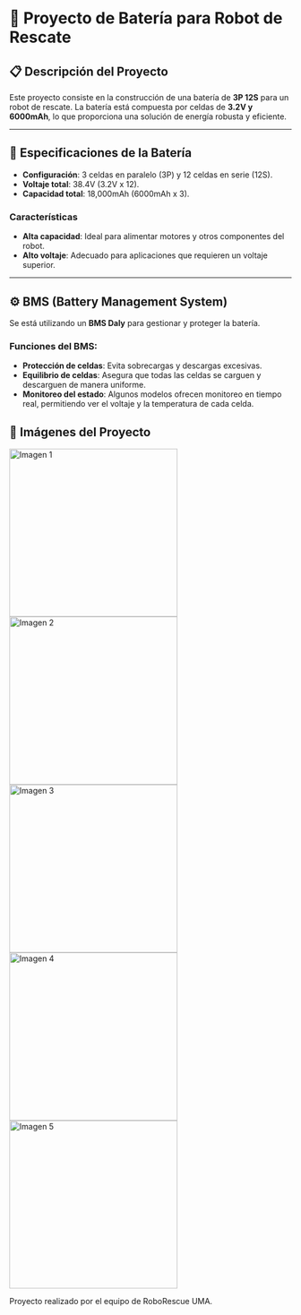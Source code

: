 # 🔋 Proyecto de Batería para Robot de Rescate

## 📋 Descripción del Proyecto

Este proyecto consiste en la construcción de una batería de **3P 12S** para un robot de rescate. La batería está compuesta por celdas de **3.2V y 6000mAh**, lo que proporciona una solución de energía robusta y eficiente.

---

## 🔧 Especificaciones de la Batería

- **Configuración**: 3 celdas en paralelo (3P) y 12 celdas en serie (12S).
- **Voltaje total**: 38.4V (3.2V x 12).
- **Capacidad total**: 18,000mAh (6000mAh x 3).

### Características

- **Alta capacidad**: Ideal para alimentar motores y otros componentes del robot.
- **Alto voltaje**: Adecuado para aplicaciones que requieren un voltaje superior.

---

## ⚙️ BMS (Battery Management System)

Se está utilizando un **BMS Daly** para gestionar y proteger la batería.

### Funciones del BMS:

- **Protección de celdas**: Evita sobrecargas y descargas excesivas.
- **Equilibrio de celdas**: Asegura que todas las celdas se carguen y descarguen de manera uniforme.
- **Monitoreo del estado**: Algunos modelos ofrecen monitoreo en tiempo real, permitiendo ver el voltaje y la temperatura de cada celda.
  
## 📸 Imágenes del Proyecto

<img src="https://github.com/user-attachments/assets/c78fb3b8-50c6-4f28-9dfc-d58fdb65438a" alt="Imagen 1" width="300"/>
<img src="https://github.com/user-attachments/assets/da7109ea-4e07-4f2d-83e4-6949ff927984" alt="Imagen 2" width="300"/>
<img src="https://github.com/user-attachments/assets/7c982076-d78b-4977-b3f4-68ce71a6921d" alt="Imagen 3" width="300"/>
<img src="https://github.com/user-attachments/assets/fcf9bb65-2093-464f-bda7-56453d30605d" alt="Imagen 4" width="300"/>
<img src="https://github.com/user-attachments/assets/c771e936-1f38-44f8-9dae-cfa668ff4048" alt="Imagen 5" width="300"/>

Proyecto realizado por el equipo de RoboRescue UMA.


